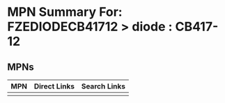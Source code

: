 



# MPN Summary For: FZEDIODECB41712 > diode : CB417-12

## MPNs
  

|MPN|Direct Links|Search Links|
| :--- | :--- | :--- |
||||

